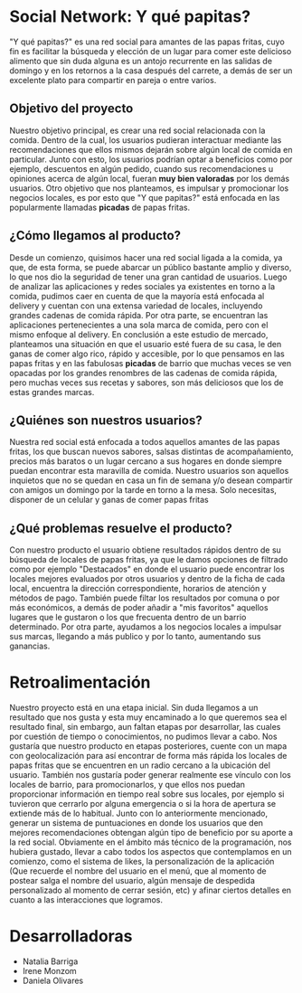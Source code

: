 # Social Network: Y qué papitas?

"Y qué papitas?" es una red social para amantes de las papas fritas, cuyo fin es facilitar la búsqueda y elección de un lugar para comer este delicioso alimento que sin duda alguna es un antojo recurrente en las salidas de domingo y en los retornos a la casa después del carrete, a demás de ser un excelente plato para compartir en pareja o entre varios. 

## Objetivo del proyecto 

Nuestro objetivo principal, es crear una red social relacionada con la comida. Dentro de la cual, los usuarios pudieran interactuar mediante las recomendaciones que ellos mismos dejarán sobre algún local de comida en particular. Junto con esto, los usuarios podrían optar a beneficios como por ejemplo, descuentos en algún pedido, cuando sus recomendaciones u opiniones acerca de algún local, fueran **muy bien valoradas** por los demás usuarios. Otro objetivo que nos planteamos, es impulsar y promocionar los negocios locales, es por esto que "Y que papitas?" está enfocada en las popularmente llamadas **picadas** de papas fritas.

## ¿Cómo llegamos al producto?

Desde un comienzo, quisimos hacer una red social ligada a la comida, ya que, de esta forma, se puede abarcar un público bastante amplio y diverso, lo que nos dio la seguridad de tener una gran cantidad de usuarios.
Luego de analizar las aplicaciones y redes sociales ya existentes en torno a la comida, pudimos caer en cuenta de que la mayoría está enfocada al delivery y cuentan con una extensa variedad de locales, incluyendo grandes cadenas de comida rápida. Por otra parte, se encuentran las aplicaciones pertenecientes a una sola marca de comida, pero con el mismo enfoque al delivery. 
En conclusión a este estudio de mercado, planteamos una situación en que el usuario esté fuera de su casa, le den ganas de comer algo rico, rápido y accesible, por lo que pensamos en las papas fritas y en las fabulosas **picadas** de barrio que muchas veces se ven opacadas por los grandes renombres de las cadenas de comida rápida, pero muchas veces sus recetas y sabores, son más deliciosos que los de estas grandes marcas.


## ¿Quiénes son nuestros usuarios?

Nuestra red social está enfocada a todos aquellos amantes de las papas fritas, los que buscan nuevos sabores, salsas distintas de acompañamiento, precios más baratos o un lugar cercano a sus hogares en donde siempre puedan encontrar esta maravilla de comida.
Nuestro usuarios son aquellos inquietos que no se quedan en casa un fin de semana y/o desean compartir con amigos un domingo por la tarde en torno a la mesa.
Solo necesitas, disponer de un celular y ganas de comer papas fritas

## ¿Qué problemas resuelve el producto?

Con nuestro producto el usuario obtiene resultados rápidos dentro de su búsqueda de locales de papas fritas, ya que le damos  opciones de filtrado como por ejemplo "Destacados" en donde el usuario puede encontrar los locales mejores evaluados por otros usuarios y dentro de la ficha de cada local, encuentra la dirección correspondiente, horarios de atención y métodos de pago. También puede filtar los resultados por comuna o por más económicos, a demás de poder añadir a "mis favoritos" aquellos lugares que le gustaron o los que frecuenta dentro de un barrio determinado.
Por otra parte, ayudamos a los negocios locales a impulsar sus marcas, llegando a más publico y por lo tanto, aumentando sus ganancias.


# Retroalimentación

Nuestro proyecto está en una etapa inicial. Sin duda llegamos a un resultado que nos gusta y esta muy encaminado a lo que queremos sea el resultado final, sin embargo, aun faltan etapas por desarrollar, las cuales por cuestión de tiempo o conocimientos, no pudimos llevar a cabo.
Nos gustaría que nuestro producto en etapas posteriores, cuente con un mapa con geolocalización para así encontrar de forma más rápida los locales de papas fritas que se encuentren en un radio cercano a la ubicación del usuario.
También nos gustaría poder generar realmente ese vínculo con los locales de barrio, para promocionarlos, y que ellos nos puedan proporcionar información en tiempo real sobre sus locales, por ejemplo si tuvieron que cerrarlo por alguna emergencia o si la hora de apertura se extiende más de lo habitual.
Junto con lo anteriormente mencionado, generar un sistema de puntuaciones en donde los usuarios que den mejores recomendaciones obtengan algún tipo de beneficio por su aporte a la red social.
Obviamente en el ámbito más técnico de la programación, nos hubiera gustado, llevar a cabo todos los aspectos que contemplamos en un comienzo, como el sistema de likes, la personalización de la aplicación (Que recuerde el nombre del usuario en el menú, que al momento de postear salga el nombre del usuario, algún mensaje de despedida personalizado al momento de cerrar sesión, etc) y afinar ciertos detalles en cuanto a las interacciones que logramos.

# Desarrolladoras

- Natalia Barriga
- Irene Monzom
- Daniela Olivares



